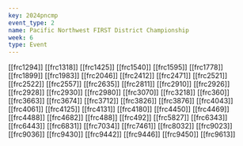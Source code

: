 ```yaml
---
key: 2024pncmp
event_type: 2
name: Pacific Northwest FIRST District Championship
week: 6
type: Event
---
```

[[frc1294]]
[[frc1318]]
[[frc1425]]
[[frc1540]]
[[frc1595]]
[[frc1778]]
[[frc1899]]
[[frc1983]]
[[frc2046]]
[[frc2412]]
[[frc2471]]
[[frc2521]]
[[frc2522]]
[[frc2557]]
[[frc2635]]
[[frc2811]]
[[frc2910]]
[[frc2926]]
[[frc2928]]
[[frc2930]]
[[frc2980]]
[[frc3070]]
[[frc3218]]
[[frc360]]
[[frc3663]]
[[frc3674]]
[[frc3712]]
[[frc3826]]
[[frc3876]]
[[frc4043]]
[[frc4061]]
[[frc4125]]
[[frc4131]]
[[frc4180]]
[[frc4450]]
[[frc4469]]
[[frc4488]]
[[frc4682]]
[[frc488]]
[[frc492]]
[[frc5827]]
[[frc6343]]
[[frc6443]]
[[frc6831]]
[[frc7034]]
[[frc7461]]
[[frc8032]]
[[frc9023]]
[[frc9036]]
[[frc9430]]
[[frc9442]]
[[frc9446]]
[[frc9450]]
[[frc9613]]
